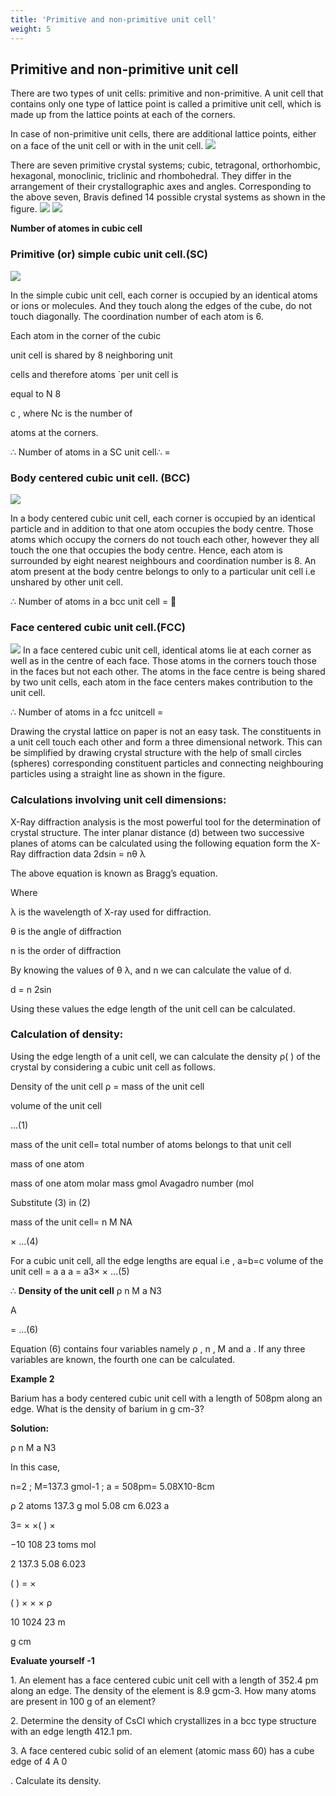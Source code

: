 ```yaml
---
title: 'Primitive and non-primitive unit cell'
weight: 5
---
```



## Primitive and non-primitive unit cell


There are two types of unit cells: primitive and non-primitive. A unit cell that contains only one type of lattice point is called a primitive unit cell, which is made up from the lattice points at each of the corners.

In case of non-primitive unit cells, there are additional lattice points, either on a face of the unit cell or with in the unit cell.
![](<../Screenshot at 2023-12-27 09-51-11.png>)

There are seven primitive crystal systems; cubic, tetragonal, orthorhombic, hexagonal, monoclinic, triclinic and rhombohedral. They differ in the arrangement of their crystallographic axes and angles. Corresponding to the above seven, Bravis defined 14 possible crystal systems as shown in the figure.
![](<../Screenshot at 2023-12-27 09-58-53.png>)
![](<../Screenshot at 2023-12-27 10-04-48.png>)

**Number of atomes in cubic cell**
### Primitive (or) simple cubic unit cell.(SC)
![](<../Screenshot at 2023-12-27 10-10-31.png>)

In the simple cubic unit cell, each corner is occupied by an identical atoms or ions or molecules. And they touch along the edges of the cube, do not touch diagonally. The coordination number of each atom is 6.

Each atom in the corner of the cubic

unit cell is shared by 8 neighboring unit

cells and therefore atoms \`per unit cell is

equal to N 8

c , where Nc is the number of

atoms at the corners.

∴ Number of atoms in a SC unit cell∴ = 


### Body centered cubic unit cell. (BCC)
![](<../Screenshot at 2023-12-27 10-12-17.png>)

In a body centered cubic unit cell, each corner is occupied by an identical particle and in addition to that one atom occupies the body centre. Those atoms which occupy the corners do not touch each other, however they all touch the one that occupies the body centre. Hence, each atom is surrounded by eight nearest neighbours and coordination number is 8. An atom present at the body centre belongs to only to a particular unit cell i.e unshared by other unit cell.

∴ Number of atoms in a bcc unit cell = 


### Face centered cubic unit cell.(FCC)
![](<../Screenshot at 2023-12-27 10-24-59.png>)
In a face centered cubic unit cell, identical atoms lie at each corner as well as in the centre of each face. Those atoms in the corners touch those in the faces but not each other. The atoms in the face centre is being shared by two unit cells, each atom in the face centers makes contribution to the unit cell. 

∴ Number of atoms in a fcc unitcell = 

Drawing the crystal lattice on paper is not an easy task. The constituents in a unit cell touch each other and form a three dimensional network. This can be simplified by drawing crystal structure with the help of small circles (spheres) corresponding constituent particles and connecting neighbouring particles using a straight line as shown in the figure.

### Calculations involving unit cell dimensions:

X-Ray diffraction analysis is the most powerful tool for the determination of crystal structure. The inter planar distance (d) between two successive planes of atoms can be calculated using the following equation form the X-Ray diffraction data 2dsin = nθ λ

The above equation is known as Bragg’s equation.

Where

λ is the wavelength of X-ray used for diffraction.

θ is the angle of diffraction

n is the order of diffraction

By knowing the values of θ λ, and n we can calculate the value of d.

d = n 2sin

Using these values the edge length of the unit cell can be calculated.

### Calculation of density:


Using the edge length of a unit cell, we can calculate the density ρ( ) of the crystal by considering a cubic unit cell as follows.

Density of the unit cell ρ = mass of the unit cell

volume of the unit cell

...(1)

mass of the unit cell= total number of atoms belongs to that unit cell

mass of one atom

mass of one atom molar mass gmol Avagadro number (mol

Substitute (3) in (2)

mass of the unit cell= n M NA

× ...(4)

For a cubic unit cell, all the edge lengths are equal i.e , a=b=c volume of the unit cell = a a a = a3× × ...(5)

∴ **Density of the unit cell** ρ n M a N3

A

\= ...(6)

Equation (6) contains four variables namely ρ , n , M and a . If any three variables are known, the fourth one can be calculated.

**Example 2**

Barium has a body centered cubic unit cell with a length of 508pm along an edge. What is the density of barium in g cm-3?

**Solution:**

ρ n M a N3

In this case,

n=2 ; M=137.3 gmol-1 ; a = 508pm= 5.08X10-8cm

ρ 2 atoms 137.3 g mol 5.08 cm 6.023 a

3= × ×( ) ×

−10 108 23 toms mol

2 137.3 5.08 6.023

( ) = ×

( ) × × × ρ

10 1024 23 m

g cm


**Evaluate yourself -1**

1\. An element has a face centered cubic unit cell with a length of 352.4 pm along an edge. The density of the element is 8.9 gcm-3. How many atoms are present in 100 g of an element?

2\. Determine the density of CsCl which crystallizes in a bcc type structure with an edge length 412.1 pm.

3\. A face centered cubic solid of an element (atomic mass 60) has a cube edge of 4 A 0

. Calculate its density.
